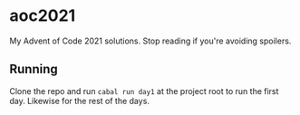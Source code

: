 # aoc2021

My Advent of Code 2021 solutions. Stop reading if you're avoiding spoilers.


## Running

Clone the repo and run `cabal run day1` at the project root to run the first day. Likewise for the rest of the days.
